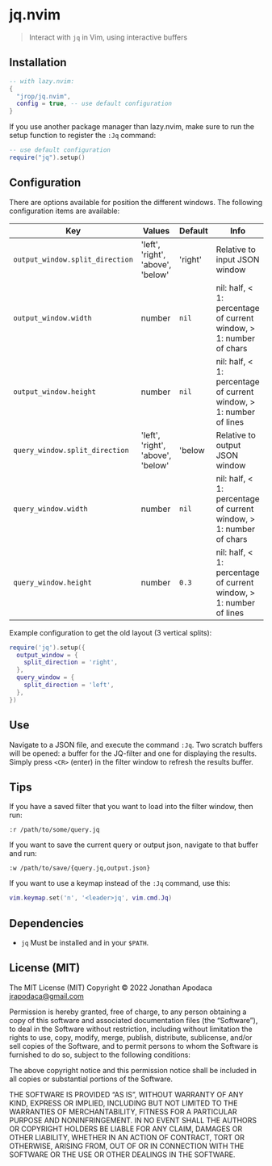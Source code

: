 # jq.nvim

> Interact with `jq` in Vim, using interactive buffers

## Installation

```lua
-- with lazy.nvim:
{
  "jrop/jq.nvim",
  config = true, -- use default configuration
}
```

If you use another package manager than lazy.nvim, make sure to run the setup
function to register the `:Jq` command:

```lua
-- use default configuration
require("jq").setup()
```

## Configuration

There are options available for position the different windows. The following
configuration items are available:

| Key | Values | Default | Info |
| --- | ------ | ------- | ---- |
| `output_window.split_direction` | 'left', 'right', 'above', 'below' | 'right' | Relative to input JSON window |
| `output_window.width`           | number | `nil` | nil: half, < 1: percentage of current window, > 1: number of chars |
| `output_window.height`          | number | `nil` | nil: half, < 1: percentage of current window, > 1: number of lines |
| `query_window.split_direction`  | 'left', 'right', 'above', 'below' | 'below | Relative to output JSON window |
| `query_window.width`            | number | `nil` | nil: half, < 1: percentage of current window, > 1: number of chars |
| `query_window.height`           | number | `0.3` | nil: half, < 1: percentage of current window, > 1: number of lines |

Example configuration to get the old layout (3 vertical splits):

```lua
require('jq').setup({
  output_window = {
    split_direction = 'right',
  },
  query_window = {
    split_direction = 'left',
  },
})
```

## Use

Navigate to a JSON file, and execute the command `:Jq`. Two scratch buffers
will be opened: a buffer for the JQ-filter and one for displaying the results.
Simply press `<CR>` (enter) in the filter window to refresh the results buffer.

## Tips

If you have a saved filter that you want to load into the filter window, then
run:

```
:r /path/to/some/query.jq
```

If you want to save the current query or output json, navigate to that buffer
and run:

```
:w /path/to/save/{query.jq,output.json}
```

If you want to use a keymap instead of the `:Jq` command, use this:

```lua
vim.keymap.set('n', '<leader>jq', vim.cmd.Jq)
```

## Dependencies

- `jq` Must be installed and in your `$PATH`.

## License (MIT)

The MIT License (MIT)
Copyright © 2022 Jonathan Apodaca <jrapodaca@gmail.com>

Permission is hereby granted, free of charge, to any person obtaining a copy of
this software and associated documentation files (the “Software”), to deal in
the Software without restriction, including without limitation the rights to
use, copy, modify, merge, publish, distribute, sublicense, and/or sell copies of
the Software, and to permit persons to whom the Software is furnished to do so,
subject to the following conditions:

The above copyright notice and this permission notice shall be included in all
copies or substantial portions of the Software.

THE SOFTWARE IS PROVIDED “AS IS”, WITHOUT WARRANTY OF ANY KIND, EXPRESS OR
IMPLIED, INCLUDING BUT NOT LIMITED TO THE WARRANTIES OF MERCHANTABILITY, FITNESS
FOR A PARTICULAR PURPOSE AND NONINFRINGEMENT. IN NO EVENT SHALL THE AUTHORS OR
COPYRIGHT HOLDERS BE LIABLE FOR ANY CLAIM, DAMAGES OR OTHER LIABILITY, WHETHER
IN AN ACTION OF CONTRACT, TORT OR OTHERWISE, ARISING FROM, OUT OF OR IN
CONNECTION WITH THE SOFTWARE OR THE USE OR OTHER DEALINGS IN THE SOFTWARE.
